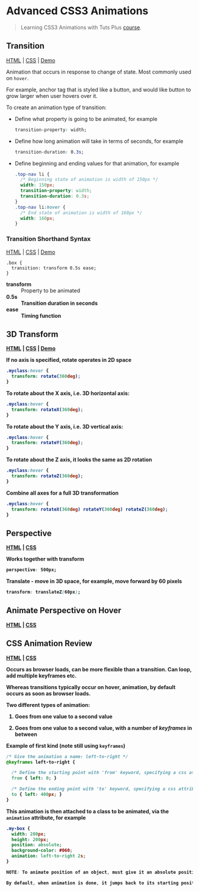 Advanced CSS3 Animations
==========

> Learning CSS3 Animations with Tuts Plus [course](https://webdesign.tutsplus.com/courses/advanced-css3-animations).

## Transition

[HTML](transition-intro/index.html.html) | [CSS](transition-intro/css/lesson00.css.css) | [Demo](http://codepen.io/danielabar/pen/Eaevjx)

Animation that occurs in response to change of state. Most commonly used on `hover`.

For example, anchor tag that is styled like a button, and would like button to grow larger when user hovers over it.

To create an animation type of transition:

* Define what property is going to be animated, for example

  ```css
  transition-property: width;
  ```

* Define how long animation will take in terms of seconds, for example

  ```css
  transition-duration: 0.3s;
  ```

* Define beginning and ending values for that animation, for example

  ```css
  .top-nav li {
    /* Beginning state of animation is width of 150px */
    width: 150px;
    transition-property: width;
    transition-duration: 0.3s;
  }
  .top-nav li:hover {
    /* End state of animation is width of 160px */
    width: 160px;
  }
  ```

### Transition Shorthand Syntax

[HTML](transition-review/transition-primer.html) | [CSS](transition-review/css/styles.css) | [Demo](http://codepen.io/danielabar/pen/qEMVBL)

  ```
  .box {
    transition: transform 0.5s ease;
  }
  ```

<dl>
  <dt><strong>transform</strong></dt>
  <dd>Property to be animated</dd>
  <dt><strong>0.5s</dt>
  <dd>Transition duration in seconds</dd>
  <dt><strong>ease</strong></dt>
  <dd>Timing function</dd>
</dl>

## 3D Transform

[HTML](transform-3d/transition-primer.html) | [CSS](transform-3d/styles.css) | [Demo](http://codepen.io/danielabar/pen/wBEyMb)

If no axis is specified, rotate operates in 2D space

  ```css
  .myclass:hover {
    transform: rotate(360deg);
  }
  ```

To rotate about the X axis, i.e. 3D horizontal axis:

  ```css
  .myclass:hover {
    transform: rotateX(360deg);
  }
  ```

To rotate about the Y axis, i.e. 3D vertical axis:

  ```css
  .myclass:hover {
    transform: rotateY(360deg);
  }
  ```

To rotate about the Z axis, it looks the same as 2D rotation

  ```css
  .myclass:hover {
    transform: rotateZ(360deg);
  }
  ```

Combine all axes for a full 3D transformation

  ```css
  .myclass:hover {
    transform: rotateX(360deg) rotateY(360deg) rotateZ(360deg);
  }
  ```

## Perspective

[HTML](portfolio/index02.html) | [CSS](portfolio/portfolio02.css)

Works together with transform

  ```CSS
  perspective: 500px;
  ```

Translate - move in 3D space, for example, move forward by 60 pixels

  ```CSS
  transform: translateZ(60px);
  ```

## Animate Perspective on Hover

[HTML](portfolio/index03.html) | [CSS](portfolio/portfolio03.css)

## CSS Animation Review

[HTML](animation-review/animationReview.html) | [CSS](animation-review/animationPrimer.css)

Occurs as browser loads, can be more flexible than a transition.
Can loop, add multiple keyframes etc.

Whereas transitions typically occur on hover, animation, by default occurs as soon as browser loads.

Two different types of animation:

1. Goes from one value to a second value

1. Goes from one value to a second value, with a number of _keyframes_ in between

Example of first kind (note still using `keyframes`)

  ```CSS
  /* Give the animation a name: left-to-right */
  @keyframes left-to-right {

    /* Define the starting point with 'from' keyword, specifying a css attribute and starting value */
    from { left: 0; }

    /* Define the ending point with 'to' keyword, specifying a css attribute and ending value */
    to { left: 400px; }
  }
  ```

This animation is then attached to a class to be animated, via the `animation` attribute, for example

  ```CSS
  .my-box {
    width: 200px;
    height: 200px;
    position: absolute;
    background-color: #060;
    animation: left-to-right 2s;
  }

NOTE: To animate position of an object, must give it an absolute position.

By default, when animation is done, it jumps back to its starting position.
